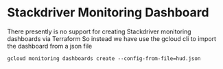 # Stackdriver Monitoring Dashboard

There presently is no support for creating Stackdriver monitoring dashboards via Terraform
So instead we have use the gcloud cli to import the dashboard from a json file

`gcloud monitoring dashboards create --config-from-file=hud.json`
